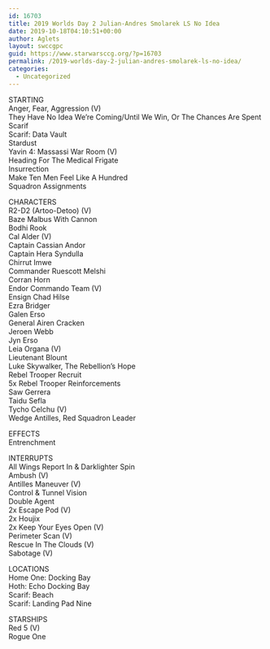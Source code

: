 ```yaml
---
id: 16703
title: 2019 Worlds Day 2 Julian-Andres Smolarek LS No Idea
date: 2019-10-18T04:10:51+00:00
author: Aglets
layout: swccgpc
guid: https://www.starwarsccg.org/?p=16703
permalink: /2019-worlds-day-2-julian-andres-smolarek-ls-no-idea/
categories:
  - Uncategorized
---
```

STARTING  
Anger, Fear, Aggression (V)  
They Have No Idea We&#8217;re Coming/Until We Win, Or The Chances Are Spent  
Scarif  
Scarif: Data Vault  
Stardust  
Yavin 4: Massassi War Room (V)  
Heading For The Medical Frigate  
Insurrection  
Make Ten Men Feel Like A Hundred  
Squadron Assignments

CHARACTERS  
R2-D2 (Artoo-Detoo) (V)  
Baze Malbus With Cannon  
Bodhi Rook  
Cal Alder (V)  
Captain Cassian Andor  
Captain Hera Syndulla  
Chirrut Imwe  
Commander Ruescott Melshi  
Corran Horn  
Endor Commando Team (V)  
Ensign Chad Hilse  
Ezra Bridger  
Galen Erso  
General Airen Cracken  
Jeroen Webb  
Jyn Erso  
Leia Organa (V)  
Lieutenant Blount  
Luke Skywalker, The Rebellion&#8217;s Hope  
Rebel Trooper Recruit  
5x Rebel Trooper Reinforcements  
Saw Gerrera  
Taidu Sefla  
Tycho Celchu (V)  
Wedge Antilles, Red Squadron Leader

EFFECTS  
Entrenchment

INTERRUPTS  
All Wings Report In & Darklighter Spin  
Ambush (V)  
Antilles Maneuver (V)  
Control & Tunnel Vision  
Double Agent  
2x Escape Pod (V)  
2x Houjix  
2x Keep Your Eyes Open (V)  
Perimeter Scan (V)  
Rescue In The Clouds (V)  
Sabotage (V)

LOCATIONS  
Home One: Docking Bay  
Hoth: Echo Docking Bay  
Scarif: Beach  
Scarif: Landing Pad Nine

STARSHIPS  
Red 5 (V)  
Rogue One